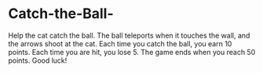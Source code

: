 # Catch-the-Ball-
Help the cat catch the ball. The ball teleports when it touches the wall, and the arrows shoot at the cat. Each time you catch the ball, you earn 10 points. Each time you are hit, you lose 5. The game ends when you reach 50 points. Good luck!
